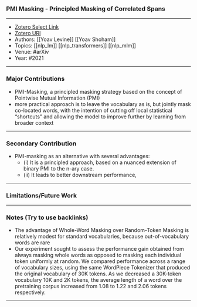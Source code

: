 ### PMI Masking - Principled Masking of Correlated Spans
---
- [Zotero Select Link](zotero://select/groups/2480461/items/GSIEJE9X)
- [Zotero URI](https://www.zotero.org/groups/2480461/items/GSIEJE9X)
- Authors: [[Yoav Levine]] [[Yoav Shoham]]
- Topics: [[nlp_lm]] [[nlp_transformers]] [[nlp_mlm]]
- Venue: #arXiv
- Year: #2021
---
### Major Contributions
- PMI-Masking, a principled masking strategy based on the concept of Pointwise Mutual Information (PMI)
- more practical approach is to leave the vocabulary as is, but jointly mask co-located words, with the intention of cutting off local statistical “shortcuts” and allowing the model to improve further by learning from broader context
---
### Secondary Contribution
- PMI-masking as an alternative with several advantages: 
	- (i) It is a principled approach, based on a nuanced extension of binary PMI to the n-ary case. 
	- (ii) It leads to better downstream performance,
---
### Limitations/Future Work
---
### Notes (Try to use backlinks)
- The advantage of Whole-Word Masking over Random-Token Masking is relatively modest for standard vocabularies, because out-of-vocabulary words are rare
- Our experiment sought to assess the performance gain obtained from
always masking whole words as opposed to masking each individual token uniformly at random. We compared performance across a range of vocabulary sizes, using the same WordPiece Tokenizer that produced the original vocabulary of 30K tokens. As we decreased a 30K-token vocabulary 10K and 2K tokens, the average length of a word over the pretraining corpus increased from 1.08 to 1.22 and 2.06 tokens respectively. 
---
